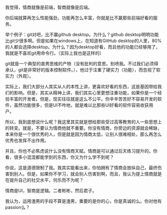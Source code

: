 我觉得，情商就像是前端，智商就像是后端。

你后端就算再怎么性能强劲，功能再怎么丰富，你就是比不赢那些前端好看的服务。

举个例子：git对吧，比不赢github desktop。为什么？github desktop明明功能比git少很多啊。但是如果在windows上，在知道有GitHub desktop的人里，80%的人都会选择desktop。为什么？因为desktop好看，而且他的功能已经够用了，我就是不喜欢git用命令行。（实际上我也是这样的）

git就是一个典型的直男思维的产物（没有批判的意思。别喷我。不过我们必须得承认，git是非常好的版本控制软件。），他过于注重了硬实力（功能），而忽视了软实力（外观）。

实际上，我们大部分人其实从人的本性上讲，更喜欢好看的东西，这是基因带给我们的影响。但是，其实从精神上讲，我们其实心里更想注重功能，如果你是一个经验丰富的开发者。但是，现实往往就是这么不公平。你辛辛苦苦好不容易开发的软件，虽然功能很多，但是UI不咋地，就是难以比那些UI好看的软件容易收获用户。

所以，我到底想说什么呢？我这里其实就是想给那些受过高等教育的人一些思想上的转变。就是，不要认为情商他就不重要。你没有情商，你旁边的资源就会稀缺，本来你是一个很优秀的人，但是就是因为情商太低，让别人很难相处，那么再怎么优秀也发挥不出作用。

并且，你也不必焦虑说什么没有情商天赋。情商是可以通过后天练习提升的。你看，很多小混混都能学到的东西，你又为什么学不到呢？

你说，这是道德限制了我。我其实能看出来，你怕拥有了情商会放纵自己，最终伤害到别人。但是，如果你不学习，就会别人伤害到啊，而且，我认为提上情商就是在提升自己的社交水平，何乐而不为呢？

情商是UI，智商是逻辑。二者彬彬，然后君子。

我认为，运用渣男的手段不算是渣男，重要的是你的心，你是真诚的么。你对他有passion么？